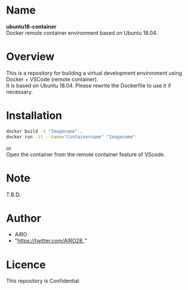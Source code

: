 # Name
**ubuntu18-container**  
Docker remote container environment based on Ubuntu 18.04.

# Overview
This is a repository for building a virtual development environment using Docker + VSCode (remote container).  
It is based on Ubuntu 18.04. Please rewrite the Dockerfile to use it if necessary.

# Installation
```bash
docker build -t "Imagename" .  
docker run -it --name="Containername" "Imagename"  
```
or  
Open the container from the remote container feature of VScode.

# Note
T.B.D.  

# Author
* AIRO
* "https://twitter.com/AIRO28_"

# Licence
This repository is Confidential
